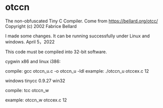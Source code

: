 # otccn
The non-obfuscated Tiny C Compiler. Come from https://bellard.org/otcc/ Copyright (c) 2002 Fabrice Bellard

I made some changes. It can be running successfully under Linux and windows. April 5，2022

This code must be compiled into 32-bit software.

cygwin x86 and linux i386:

compile:
gcc otccn_u.c -o otccn_u -ldl
example:
./otccn_u otccex.c 12

windows tinycc 0.9.27 win32

compile:
tcc otccn_w    

example:
otccn_w otccex.c 12

